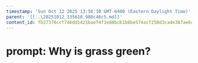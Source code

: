 ```yaml
---
timestamp: 'Sun Oct 12 2025 13:56:10 GMT-0400 (Eastern Daylight Time)'
parent: '[[..\20251012_135610.988c46c5.md]]'
content_id: fb27376ccf746dd1421baef4f1e88bcb1b8be574acf250d3ca4e387ae6cdab04
---
```


# prompt: Why is grass green?
